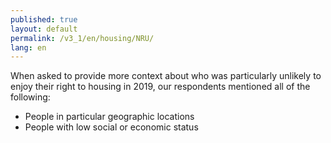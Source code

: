 ```yaml
---
published: true
layout: default
permalink: /v3_1/en/housing/NRU/
lang: en
---
```

When asked to provide more context about who was particularly unlikely to enjoy their right to housing in 2019, our respondents mentioned all of the following:

-	People in particular geographic locations
-	People with low social or economic status
